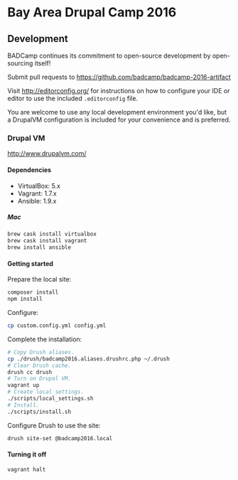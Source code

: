 # Bay Area Drupal Camp 2016

## Development

BADCamp continues its commitment to open-source development by open-sourcing
itself!

Submit pull requests to https://github.com/badcamp/badcamp-2016-artifact

Visit http://editorconfig.org/ for instructions on how to configure your IDE or
editor to use the included `.editorconfig` file.

You are welcome to use any local development environment you'd like, but a
DrupalVM configuration is included for your convenience and is preferred.

### Drupal VM

http://www.drupalvm.com/

#### Dependencies

* VirtualBox: 5.x
* Vagrant: 1.7.x
* Ansible: 1.9.x

##### Mac

```bash
brew cask install virtualbox
brew cask install vagrant
brew install ansible
```

#### Getting started

Prepare the local site:

```bash
composer install
npm install
```

Configure:

```bash
cp custom.config.yml config.yml
```

Complete the installation:

```bash
# Copy Drush aliases.
cp ./drush/badcamp2016.aliases.drushrc.php ~/.drush
# Clear Drush cache.
drush cc drush
# Turn on Drupal VM.
vagrant up
# Create local settings.
./scripts/local_settings.sh
# Install.
./scripts/install.sh
```

Configure Drush to use the site:

```bash
drush site-set @badcamp2016.local
```

#### Turning it off

```bash
vagrant halt
```

